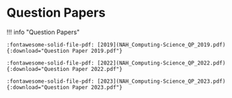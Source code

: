 # Question Papers


!!! info "Question Papers"

    :fontawesome-solid-file-pdf: [2019](NAH_Computing-Science_QP_2019.pdf){:download="Question Paper 2019.pdf"}

    :fontawesome-solid-file-pdf: [2022](NAH_Computing-Science_QP_2022.pdf){:download="Question Paper 2022.pdf"}

    :fontawesome-solid-file-pdf: [2023](NAH_Computing-Science_QP_2023.pdf){:download="Question Paper 2023.pdf"}

